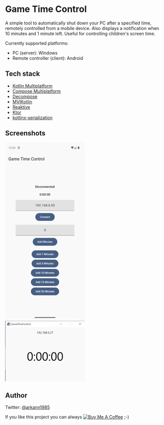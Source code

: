 # Game Time Control

A simple tool to automatically shut down your PC after a specified time, remotely controlled from a mobile device. Also displays a notification when 10 minutes and 1 minute left. Useful for controlling children's screen time.

Currently supported platforms:

- PC (server): Windows
- Remote controller (client): Android

## Tech stack

- [Kotlin Multiplatform](https://kotlinlang.org/docs/multiplatform.html)
- [Compose Multiplatform](https://www.jetbrains.com/compose-multiplatform/)
- [Decompose](https://github.com/arkivanov/Decompose)
- [MVIKotlin](https://github.com/arkivanov/MVIKotlin)
- [Reaktive](https://github.com/badoo/Reaktive/)
- [Ktor](https://ktor.io/)
- [kotlinx-serialization](https://github.com/Kotlin/kotlinx.serialization)

## Screenshots

<img src="media/android_app.png" width="256" alt="Android App"> <img src="media/server_app.png" width="256" alt="Android App">

## Author

Twitter: [@arkann1985](https://twitter.com/arkann1985)

If you like this project you can always <a href="https://www.buymeacoffee.com/arkivanov" target="_blank"><img src="https://cdn.buymeacoffee.com/buttons/v2/default-blue.png" alt="Buy Me A Coffee" height=32></a> ;-)
